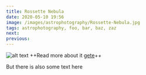 ```yaml
---
title: Rossette Nebula
date: 2020-05-10 19:56
image: /images/astrophotography/Rossette-Nebula.jpg
tags: astrophotography, foo, bar, baz, zaz
next:
previous:
---
```


![alt text](/images/astrophotography/Rossette-Nebula.jpg "Logo Title Text 1")
++Read more about it [gete](/posts/thrid-post)++

But there is also some text here
